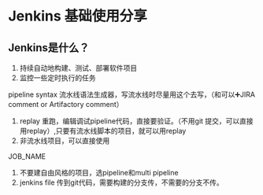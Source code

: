 # Jenkins 基础使用分享

## Jenkins是什么？
1. 持续自动地构建、测试、部署软件项目
2. 监控一些定时执行的任务


pipeline syntax  流水线语法生成器，写流水线时尽量用这个去写，（和可以➕JIRA comment or Artifactory comment）

1. replay  重跑，编辑调试pipeline代码，直接要验证。（不用git 提交，可以直接用replay）,只要有流水线脚本的项目，就可以用replay
2. 非流水线项目，可以直接使用

JOB_NAME 
         
1. 不要建自由风格的项目，选pipeline和multi pipeline
2. jenkins file 传到git代码，需要构建的分支传，不需要的分支不传。